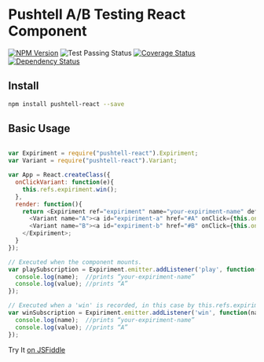 # Pushtell A/B Testing React Component

[![NPM Version](https://badge.fury.io/js/pushtell-react.svg)](https://www.npmjs.com/package/pushtell-react)
![Test Passing Status](https://circleci.com/gh/pushtell/react.svg?style=shield&circle-token=:circle-token)
[![Coverage Status](https://coveralls.io/repos/pushtell/react/badge.svg?branch=master&service=github)](https://coveralls.io/github/pushtell/react?branch=master)
[![Dependency Status](https://david-dm.org/olahol/react-ab.svg)](https://david-dm.org/pushtell/react)

## Install

```bash
npm install pushtell-react --save
```

## Basic Usage

```js

var Expiriment = require("pushtell-react").Expiriment;
var Variant = require("pushtell-react").Variant;

var App = React.createClass({
  onClickVariant: function(e){
    this.refs.expiriment.win();
  },
  render: function(){
    return <Expiriment ref="expiriment" name="your-expiriment-name" defaultValue="A">
      <Variant name="A"><a id="expiriment-a" href="#A" onClick={this.onClickVariant}>A</a></Variant>
      <Variant name="B"><a id="expiriment-b" href="#B" onClick={this.onClickVariant}>B</a></Variant>
    </Expiriment>;
  }
});

// Executed when the component mounts.
var playSubscription = Expiriment.emitter.addListener('play', function(name, value){
  console.log(name);  //prints “your-expiriment-name”
  console.log(value); //prints “A”
});

// Executed when a 'win' is recorded, in this case by this.refs.expiriment.win();
var winSubscription = Expiriment.emitter.addListener('win', function(name, value){
  console.log(name);  //prints “your-expiriment-name”
  console.log(value); //prints “A”
});

```

Try It [on JSFiddle](https://jsfiddle.net/ydb573Ly/)

